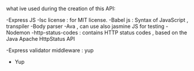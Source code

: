 what ive used during the creation of this API:

-Express JS
-Isc  license : for MIT license.
-Babel js : Syntax of JavaScript , transpiler
-Body parser 
-Ava , can use also jasmine JS for testing 
-Nodemon
-http-status-codes : contains HTTP status codes , based on the Java Apache HttpStatus API

-Express validator middleware : yup
- Yup